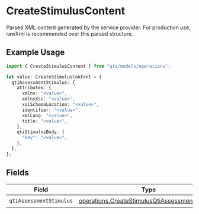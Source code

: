 # CreateStimulusContent

Parsed XML content generated by the service provider. For production use, rawXml is recommended over this parsed structure.

## Example Usage

```typescript
import { CreateStimulusContent } from "qti/models/operations";

let value: CreateStimulusContent = {
  qtiAssessmentStimulus: {
    attributes: {
      xmlns: "<value>",
      xmlnsXsi: "<value>",
      xsiSchemaLocation: "<value>",
      identifier: "<value>",
      xmlLang: "<value>",
      title: "<value>",
    },
    qtiStimulusBody: {
      "key": "<value>",
    },
  },
};
```

## Fields

| Field                                                                                                            | Type                                                                                                             | Required                                                                                                         | Description                                                                                                      |
| ---------------------------------------------------------------------------------------------------------------- | ---------------------------------------------------------------------------------------------------------------- | ---------------------------------------------------------------------------------------------------------------- | ---------------------------------------------------------------------------------------------------------------- |
| `qtiAssessmentStimulus`                                                                                          | [operations.CreateStimulusQtiAssessmentStimulus](../../models/operations/createstimulusqtiassessmentstimulus.md) | :heavy_check_mark:                                                                                               | N/A                                                                                                              |